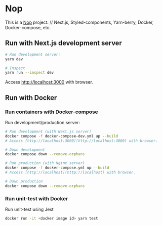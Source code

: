 # Nop

This is a [Nop](https://google.com) project. // Next.js, Styled-components, Yarn-berry, Docker, Docker-compose, etc.

## Run with Next.js development server

```bash
# Run development server:
yarn dev

# Inspect
yarn run --inspect dev
```

Access [http://localhost:3000](http://localhost:3000) with browser.

<!--
[API routes](https://nextjs.org/docs/api-routes/introduction) can be accessed on [http://localhost:3000/api/hello](http://localhost:3000/api/hello). This endpoint can be edited in `pages/api/hello.ts`.

The `pages/api` directory is mapped to `/api/*`. Files in this directory are treated as [API routes](https://nextjs.org/docs/api-routes/introduction) instead of React pages.

This project uses [`next/font`](https://nextjs.org/docs/basic-features/font-optimization) to automatically optimize and load Inter, a custom Google Font.
-->

## Run with Docker

### Run containers with Docker-compose

Run development/production server:

```bash
# Run development (with Next.js server)
docker compose -f docker-compose-dev.yml up --build
# Access [http://localhost:3000](http://localhost:3000) with browser.

# Down development
docker compose down --remove-orphans

# Run production (with Nginx server)
docker compose -f docker-compose.yml up --build
# Access [http://localhost](http://localhost) with browser.

# Down production
docker compose down --remove-orphans
```

### Run unit-test with Docker

Run unit-test using Jest

```bash
docker run -it <docker image id> yarn test
```
